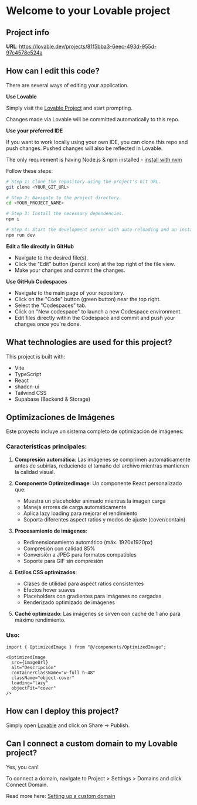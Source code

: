 # Welcome to your Lovable project

## Project info

**URL**: https://lovable.dev/projects/81f5bba3-6eec-493d-955d-97c4578e524a

## How can I edit this code?

There are several ways of editing your application.

**Use Lovable**

Simply visit the [Lovable Project](https://lovable.dev/projects/81f5bba3-6eec-493d-955d-97c4578e524a) and start prompting.

Changes made via Lovable will be committed automatically to this repo.

**Use your preferred IDE**

If you want to work locally using your own IDE, you can clone this repo and push changes. Pushed changes will also be reflected in Lovable.

The only requirement is having Node.js & npm installed - [install with nvm](https://github.com/nvm-sh/nvm#installing-and-updating)

Follow these steps:

```sh
# Step 1: Clone the repository using the project's Git URL.
git clone <YOUR_GIT_URL>

# Step 2: Navigate to the project directory.
cd <YOUR_PROJECT_NAME>

# Step 3: Install the necessary dependencies.
npm i

# Step 4: Start the development server with auto-reloading and an instant preview.
npm run dev
```

**Edit a file directly in GitHub**

- Navigate to the desired file(s).
- Click the "Edit" button (pencil icon) at the top right of the file view.
- Make your changes and commit the changes.

**Use GitHub Codespaces**

- Navigate to the main page of your repository.
- Click on the "Code" button (green button) near the top right.
- Select the "Codespaces" tab.
- Click on "New codespace" to launch a new Codespace environment.
- Edit files directly within the Codespace and commit and push your changes once you're done.

## What technologies are used for this project?

This project is built with:

- Vite
- TypeScript
- React
- shadcn-ui
- Tailwind CSS
- Supabase (Backend & Storage)

## Optimizaciones de Imágenes

Este proyecto incluye un sistema completo de optimización de imágenes:

### Características principales:

1. **Compresión automática**: Las imágenes se comprimen automáticamente antes de subirlas, reduciendo el tamaño del archivo mientras mantienen la calidad visual.

2. **Componente OptimizedImage**: Un componente React personalizado que:
   - Muestra un placeholder animado mientras la imagen carga
   - Maneja errores de carga automáticamente
   - Aplica lazy loading para mejorar el rendimiento
   - Soporta diferentes aspect ratios y modos de ajuste (cover/contain)

3. **Procesamiento de imágenes**:
   - Redimensionamiento automático (máx. 1920x1920px)
   - Compresión con calidad 85%
   - Conversión a JPEG para formatos compatibles
   - Soporte para GIF sin compresión

4. **Estilos CSS optimizados**:
   - Clases de utilidad para aspect ratios consistentes
   - Efectos hover suaves
   - Placeholders con gradientes para imágenes no cargadas
   - Renderizado optimizado de imágenes

5. **Caché optimizado**: Las imágenes se sirven con caché de 1 año para máximo rendimiento.

### Uso:

```tsx
import { OptimizedImage } from "@/components/OptimizedImage";

<OptimizedImage
  src={imageUrl}
  alt="Descripción"
  containerClassName="w-full h-48"
  className="object-cover"
  loading="lazy"
  objectFit="cover"
/>
```

## How can I deploy this project?

Simply open [Lovable](https://lovable.dev/projects/81f5bba3-6eec-493d-955d-97c4578e524a) and click on Share -> Publish.

## Can I connect a custom domain to my Lovable project?

Yes, you can!

To connect a domain, navigate to Project > Settings > Domains and click Connect Domain.

Read more here: [Setting up a custom domain](https://docs.lovable.dev/features/custom-domain#custom-domain)
